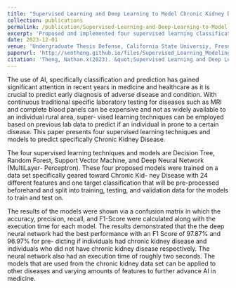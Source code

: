 ```yaml
---
title: "Supervised Learning and Deep Learning to Model Chronic Kidney Disease"
collection: publications
permalink: /publication/Supervised-Learning-and-Deep-Learning-to-Model-Chronic-Kidney-Disease
excerpt: 'Proposed and implemented four supervised learning classification models, including one deep learning model (Decision Tree, Random Forest, Support Vector Machine, and Multi-Layer Perceptron) to predict if an individual has chronic kidney disease based on a dataset with 25 different features. The Multi-Layer Perceptron model had the highest accuracy of 96.6% and the Decision Tree model had the lowest with 92.6%.(Research Advisor: Dr. Athanasios Panagopoulos, Department of Computer Science)'
date: 2023-12-01
venue: 'Undergraduate Thesis Defense, California State Universiy, Fresno -- Department of Computer Science'
paperurl: 'http://sentheng.github.io/files/Supervised_Learning_Modeling_of_Chronic_Kidney_Disease.pdf'
citation: 'Theng, Nathan.x(2023). &quot;Supervised Learning and Deep Learning to Model Chronic Kidney Disease. &quot; <i>Undergraduate Thesis Defense, California State University, Fresno </i>.'
---
```


The use of AI, specifically classification and prediction has gained significant attention in recent years in medicine and healthcare as it is crucial to predict early diagnosis of adverse disease and condition. With continuous traditional specific laboratory testing for diseases such as MRI and complete blood panels can be expensive and not as widely available to an individual rural area, super- vised learning techniques can be employed based on previous lab data to predict if an individual in prone to a certain disease. This paper presents four supervised learning techniques and models to predict specifically Chronic Kidney Disease.

The four supervised learning techniques and models are Decision Tree, Random Forest, Support Vector Machine, and Deep Neural Network (MultiLayer- Perceptron). These four proposed models were trained on a data set specifically geared toward Chronic Kid- ney Disease with 24 different features and one target classification that will be pre-processed beforehand and split into training, testing, and validation data for the models to train and test on.

The results of the models were shown via a confusion matrix in which the accuracy, precision, recall, and F1-Score were calculated along with the execution time for each model. The results demonstrated that the the deep neural network had the best performance with an F1 Score of 97.87% and 96.97% for pre- dicting if individuals had chronic kidney disease and individuals who did not have chronic kidney disease respectively. The neural network also had an execution time of roughly two seconds. The models that are used from the chronic kidney data set can be applied to other diseases and varying amounts of features to further advance AI in medicine.
